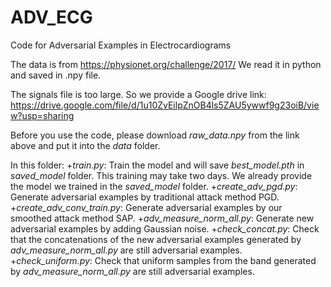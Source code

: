 # ADV_ECG
Code for Adversarial Examples in Electrocardiograms

The data is from https://physionet.org/challenge/2017/ We read it in python and saved in .npy file. 

The signals file is too large. So we provide a Google drive link: https://drive.google.com/file/d/1u10ZvEilpZnOB4ls5ZAU5ywwf9g23oiB/view?usp=sharing

Before you use the code, please download *raw_data.npy* from the link above and put it into the *data* folder.

In this folder:
  +*train.py*: Train the model and will save *best_model.pth* in *saved_model* folder. This training may take two days. We already provide the model we trained in the *saved_model* folder.
  +*create_adv_pgd.py*: Generate adversarial examples by traditional attack method PGD.
  +*create_adv_conv_train.py*: Generate adversarial examples by our smoothed attack method SAP.
  +*adv_measure_norm_all.py*: Generate new adversarial examples by adding Gaussian noise.
  +*check_concat.py*: Check that the concatenations of the new adversarial examples generated by *adv_measure_norm_all.py* are still adversarial examples.
  +*check_uniform.py*: Check that uniform samples from the band generated by *adv_measure_norm_all.py* are still adversarial examples.



